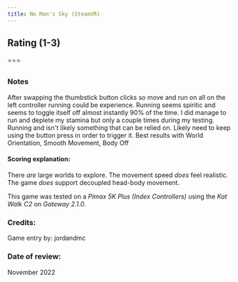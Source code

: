 ```yaml
---
title: No Man's Sky (SteamVR)
---
```


## Rating (1-3)
⭐⭐⭐

### Notes
After swapping the thumbstick button clicks so move and run on all on the left controller running could be experience. Running seems spiritic and seems to toggle itself off almost instantly 90% of the time. I did manage to run and deplete my stamina but only a couple times during my testing. Running and isn't likely something that can be relied on. Likely need to keep using the button press in order to trigger it. 
Best results with World Orientation, Smooth Movement, Body Off

#### Scoring explanation:
There *are* large worlds to explore.
The movement speed *does* feel realistic.
The game *does* support decoupled head-body movement.

This game was tested on a *Pimax 5K Plus (Index Controllers)* using the *Kat Walk C2* on *Gateway 2.1.0*.
### Credits:
Game entry by: jordandmc

### Date of review:
November 2022

